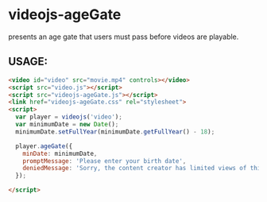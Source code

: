videojs-ageGate
===============

presents an age gate that users must pass before videos are playable.

## USAGE:

```html
<video id="video" src="movie.mp4" controls></video>
<script src="video.js"></script>
<script src="videojs-ageGate.js"></script>
<link href="videojs-ageGate.css" rel="stylesheet">
<script>
  var player = videojs('video');
  var minimumDate = new Date();
  minimumDate.setFullYear(minimumDate.getFullYear() - 18);

  player.ageGate({
    minDate: minimumDate,
    promptMessage: 'Please enter your birth date',
    deniedMessage: 'Sorry, the content creator has limited views of this video to people aged 18 and older'
  });

</script>
